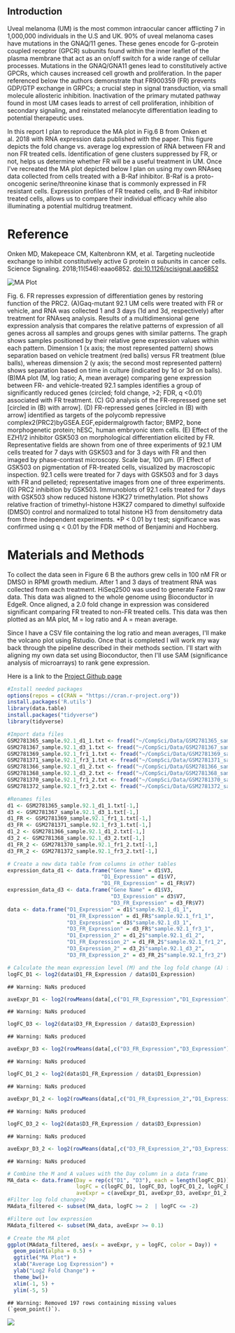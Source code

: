 ## Introduction

Uveal melanoma (UM) is the most common intraocular cancer afflicting 7
in 1,000,000 individuals in the U.S and UK. 90% of uveal melanoma cases
have mutations in the GNAQ/11 genes. These genes encode for G-protein
coupled receptor (GPCR) subunits found within the inner leaflet of the
plasma membrane that act as an on/off switch for a wide range of
cellular processes. Mutations in the GNAQ/GNA11 genes lead to
constitutively active GPCRs, which causes increased cell growth and
proliferation. In the paper referenced below the authors demonstrate
that FR900359 (FR) prevents GDP/GTP exchange in GRPCs; a crucial step in
signal transduction, via small molecule allosteric inhibition.
Inactivation of the primary mutated pathway found in most UM cases leads
to arrest of cell proliferation, inhibition of secondary signaling, and
reinstated melanocyte differentiation leading to potential therapeutic
uses.

In this report I plan to reproduce the MA plot in Fig.6 B from Onken et
al. 2018 with RNA expression data published with the paper. This figure
depicts the fold change vs. average log expression of RNA between FR and
non FR treated cells. Identification of gene clusters suppressed by FR,
or not, helps us determine whether FR will be a useful treatment in UM.
Once I've recreated the MA plot depicted below I plan on using my own
RNAseq data collected from cells treated with a B-Raf inhibitor. B-Raf
is a proto-oncogenic serine/threonine kinase that is commonly expressed
in FR resistant cells. Expression profiles of FR treated cells, and
B-Raf inhibitor treated cells, allows us to compare their individual
efficacy while also illuminating a potential multidrug treatment.

# Reference

Onken MD, Makepeace CM, Kaltenbronn KM, et al. Targeting nucleotide
exchange to inhibit constitutively active G protein α subunits in cancer
cells. Science Signaling. 2018;11(546):eaao6852.
<doi:10.1126/scisignal.aao6852>

![MA Plot](Onken2018_MAplot.jpeg)

Fig. 6. FR represses expression of differentiation genes by restoring
function of the PRC2. (A)Gaq-mutant 92.1 UM cells were treated with FR
or vehicle, and RNA was collected 1 and 3 days (1d and 3d, respectively)
after treatment for RNAseq analysis. Results of a multidimensional gene
expression analysis that compares the relative patterns of expression of
all genes across all samples and groups genes with similar patterns. The
graph shows samples positioned by their relative gene expression values
within each pattern. Dimension 1 (x axis; the most represented pattern)
shows separation based on vehicle treatment (red balls) versus FR
treatment (blue balls), whereas dimension 2 (y axis; the second most
represented pattern) shows separation based on time in culture
(indicated by 1d or 3d on balls). (B)MA plot (M, log ratio; A, mean
average) comparing gene expression between FR- and vehicle-treated 92.1
samples identifies a group of significantly reduced genes (circled; fold
change, \>2; FDR, q \<0.01) associated with FR treatment. (C) GO
analysis of the FR-repressed gene set \[circled in (B) with arrow\]. (D)
FR-repressed genes \[circled in (B) with arrow\] identified as targets
of the polycomb repressive complex2(PRC2)byGSEA.EGF,epidermalgrowth
factor; BMP2, bone morphogenetic protein; hESC, human embryonic stem
cells. (E) Effect of the EZH1/2 inhibitor GSK503 on morphological
differentiation elicited by FR. Representative fields are shown from one
of three experiments of 92.1 UM cells treated for 7 days with GSK503 and
for 3 days with FR and then imaged by phase-contrast microscopy. Scale
bar, 100 μm. (F) Effect of GSK503 on pigmentation of FR-treated cells,
visualized by macroscopic inspection. 92.1 cells were treated for 7 days
with GSK503 and for 3 days with FR and pelleted; representative images
from one of three experiments. (G) PRC2 inhibition by GSK503.
Immunoblots of 92.1 cells treated for 7 days with GSK503 show reduced
histone H3K27 trimethylation. Plot shows relative fraction of
trimethyl-histone H3K27 compared to dimethyl sulfoxide (DMSO) control
and normalized to total histone H3 from densitometry data from three
independent experiments. \*P \< 0.01 by t test; significance was
confirmed using q \< 0.01 by the FDR method of Benjamini and Hochberg.

# Materials and Methods

To collect the data seen in Figure 6 B the authors grew cells in 100 nM
FR or DMSO in RPMI growth medium. After 1 and 3 days of treatment RNA
was collected from each treatment. HiSeq2500 was used to generate FastQ
raw data. This data was aligned to the whole genome using Bioconductor
in EdgeR. Once aligned, a 2.0 fold change in expression was considered
significant comparing FR treated to non-FR treated cells. This data was
then plotted as an MA plot, M = log ratio and A = mean average.

Since I have a CSV file containing the log ratio and mean averages, I'll
make the volcano plot using Rstudio. Once that is completed I will work
my way back through the pipeline described in their methods section.
I'll start with aligning my own data set using Bioconductor, then I'll
use SAM (significance analysis of microarrays) to rank gene expression.

Here is a link to the [Project Github
page](https://github.com/Intro-Sci-Comp-UIowa/biol-4386-course-project-and04304.git)

``` r
#Install needed packages 
options(repos = c(CRAN = "https://cran.r-project.org"))
install.packages('R.utils')
library(data.table)
install.packages("tidyverse")
library(tidyverse)
```

``` r
#Import data files 
GSM2781365_sample.92.1_d1_1.txt <- fread("~/CompSci/Data/GSM2781365_sample.92.1_d1_1.txt.gz")
GSM2781367_sample.92.1_d3_1.txt <- fread("~/CompSci/Data/GSM2781367_sample.92.1_d3_1.txt.gz")
GSM2781369_sample.92.1_fr1_1.txt <- fread("~/CompSci/Data/GSM2781369_sample.92.1_fr1_1.txt.gz")
GSM2781371_sample.92.1_fr3_1.txt <- fread("~/CompSci/Data/GSM2781371_sample.92.1_fr3_1.txt.gz")
GSM2781366_sample.92.1_d1_2.txt <- fread("~/CompSci/Data/GSM2781366_sample.92.1_d1_2.txt.gz")
GSM2781368_sample.92.1_d3_2.txt <- fread("~/CompSci/Data/GSM2781368_sample.92.1_d3_2.txt.gz")
GSM2781370_sample.92.1_fr1_2.txt <- fread("~/CompSci/Data/GSM2781370_sample.92.1_fr1_2.txt.gz")
GSM2781372_sample.92.1_fr3_2.txt <- fread("~/CompSci/Data/GSM2781372_sample.92.1_fr3_2.txt.gz")
```

``` r
#Renames files 
d1 <- GSM2781365_sample.92.1_d1_1.txt[-1,]
d3 <- GSM2781367_sample.92.1_d3_1.txt[-1,]
d1_FR <- GSM2781369_sample.92.1_fr1_1.txt[-1,]
d3_FR <- GSM2781371_sample.92.1_fr3_1.txt[-1,]
d1_2 <- GSM2781366_sample.92.1_d1_2.txt[-1,]
d3_2 <- GSM2781368_sample.92.1_d3_2.txt[-1,]
d1_FR_2 <- GSM2781370_sample.92.1_fr1_2.txt[-1,]
d3_FR_2 <- GSM2781372_sample.92.1_fr3_2.txt[-1,]
```

``` r
# Create a new data table from columns in other tables
expression_data_d1 <- data.frame("Gene Name" = d1$V3,
                              "D1_Expression" = d1$V7,
                              "D1_FR_Expression" = d1_FR$V7)
expression_data_d3 <- data.frame("Gene Name" = d1$V3,
                                 "D3_Expression" = d3$V7,
                                 "D3_FR_Expression" = d3_FR$V7)
data <- data.frame("D1_Expression" = d1$"sample.92.1_d1_1",
                   "D1_FR_Expression" = d1_FR$"sample.92.1_fr1_1",
                   "D3_Expression" = d3$"sample.92.1_d3_1",
                   "D3_FR_Expression" = d3_FR$"sample.92.1_fr3_1",
                   "D1_Expression_2" = d1_2$"sample.92.1_d1_2",
                   "D1_FR_Expression_2" = d1_FR_2$"sample.92.1_fr1_2",
                   "D3_Expression_2" = d3_2$"sample.92.1_d3_2",
                   "D3_FR_Expression_2" = d3_FR_2$"sample.92.1_fr3_2")
```

``` r
# Calculate the mean expression level (M) and the log fold change (A) for each gene
logFC_D1 <- log2(data$D1_FR_Expression / data$D1_Expression)
```

    ## Warning: NaNs produced

``` r
aveExpr_D1 <- log2(rowMeans(data[,c("D1_FR_Expression","D1_Expression")], na.rm = TRUE))
```

    ## Warning: NaNs produced

``` r
logFC_D3 <- log2(data$D3_FR_Expression / data$D3_Expression)
```

    ## Warning: NaNs produced

``` r
aveExpr_D3 <- log2(rowMeans(data[,c("D3_FR_Expression","D3_Expression")], na.rm = TRUE))
```

    ## Warning: NaNs produced

``` r
logFC_D1_2 <- log2(data$D1_FR_Expression / data$D1_Expression)
```

    ## Warning: NaNs produced

``` r
aveExpr_D1_2 <- log2(rowMeans(data[,c("D1_FR_Expression_2","D1_Expression_2")], na.rm = TRUE))
```

    ## Warning: NaNs produced

``` r
logFC_D3_2 <- log2(data$D3_FR_Expression / data$D3_Expression)
```

    ## Warning: NaNs produced

``` r
aveExpr_D3_2 <- log2(rowMeans(data[,c("D3_FR_Expression_2","D3_Expression_2")], na.rm = TRUE))
```

    ## Warning: NaNs produced

``` r
# Combine the M and A values with the Day column in a data frame
MA_data <- data.frame(Day = rep(c("D1", "D3"), each = length(logFC_D1)),
                      logFC = c(logFC_D1, logFC_D3, logFC_D1_2, logFC_D3_2 ),
                      aveExpr = c(aveExpr_D1, aveExpr_D3, aveExpr_D1_2, aveExpr_D3_2))
#Filter log fold change>2
MAdata_filtered <- subset(MA_data, logFC >= 2  | logFC <= -2)

#Filtere out low expression
MAdata_filtered <- subset(MA_data, aveExpr >= 0.1)

# Create the MA plot
ggplot(MAdata_filtered, aes(x = aveExpr, y = logFC, color = Day)) +
  geom_point(alpha = 0.5) +
  ggtitle("MA Plot") +
  xlab("Average Log Expression") +
  ylab("Log2 Fold Change") +
  theme_bw()+
  xlim(-1, 5) +
  ylim(-5, 5)
```

    ## Warning: Removed 197 rows containing missing values (`geom_point()`).

![](unnamed-chunk-5-1.png)
